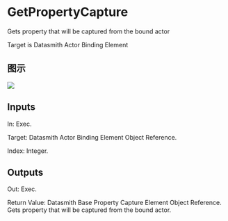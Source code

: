 # GetPropertyCapture

Gets property that will be captured from the bound actor

Target is Datasmith Actor Binding Element

## 图示

![]($-20221218-18373382.png)

## Inputs

In: Exec.

Target: Datasmith Actor Binding Element Object Reference.

Index: Integer.  

## Outputs

Out: Exec.

Return Value: Datasmith Base Property Capture Element Object Reference. Gets property that will be captured from the bound actor.

